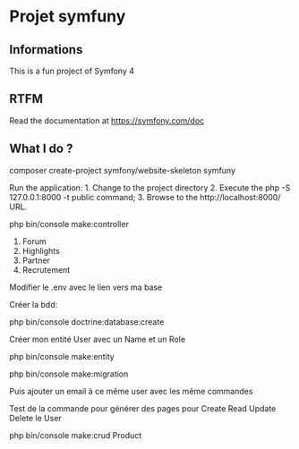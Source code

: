 # Projet symfuny

## Informations

This is a fun project of Symfony 4

## RTFM

Read the documentation at https://symfony.com/doc

## What I do ?

composer create-project symfony/website-skeleton symfuny

Run the application:
    1. Change to the project directory
    2. Execute the php -S 127.0.0.1:8000 -t public command;
    3. Browse to the http://localhost:8000/ URL.


php bin/console make:controller

1) Forum
2) Highlights
3) Partner
4) Recrutement

Modifier le .env avec le lien vers ma base

Créer la bdd:

php bin/console doctrine:database:create

Créer mon entité User avec un Name et un Role

php bin/console make:entity

php bin/console make:migration

Puis ajouter un email à ce même user avec les même commandes


Test de la commande pour générer des pages pour Create Read Update Delete le User

php bin/console make:crud Product

